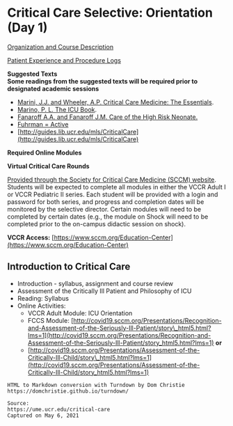 # Critical Care Selective: Orientation (Day 1)

[Organization and Course Description](/usmle/crit/course-description.html)

[Patient Experience and Procedure Logs](/usmle/crit/patient-experience.html)

**Suggested Texts**  
**Some readings from the suggested texts will be required prior to designated academic sessions**

*   [Marini, J.J. and Wheeler, A.P. Critical Care Medicine: The Essentials](https://www.r2library.com/Resource/Title/1496302915).
*   [Marino, P. L. The ICU Book](https://www.r2library.com/Resource/Title/1451121180).
*   [Fanaroff A.A. and Fanaroff J.M. Care of the High Risk Neonate.](https://www.r2library.com/Resource/Title/1416040013)
*   [Fuhrman = Active](https://www.sciencedirect.com/book/9780323073073/pediatric-critical-care)
*   [http://guides.lib.ucr.edu/mls/CriticalCare](http://guides.lib.ucr.edu/mls/CriticalCare)

**Required Online Modules**

**Virtual Critical Care Rounds**

[Provided through the Society for Critical Care Medicine (SCCM) website](https://www.sccm.org). Students will be expected to complete all modules in either the VCCR Adult I or VCCR Pediatric II series. Each student will be provided with a login and password for both series, and progress and completion dates will be monitored by the selective director. Certain modules will need to be completed by certain dates (e.g., the module on Shock will need to be completed prior to the on-campus didactic session on shock).

**VCCR Access:** [https://www.sccm.org/Education-Center](https://www.sccm.org/Education-Center)

## Introduction to Critical Care

*   Introduction - syllabus, assignment and course review
*   Assessment of the Critically Ill Patient and Philosophy of ICU
*   Reading: Syllabus
*   Online Activities:
    *   VCCR Adult Module: ICU Orientation
    *   FCCS Module: [http://covid19.sccm.org/Presentations/Recognition-and-Assessment-of-the-Seriously-Ill-Patient/story\_html5.html?lms=1](http://covid19.sccm.org/Presentations/Recognition-and-Assessment-of-the-Seriously-Ill-Patient/story_html5.html?lms=1) **or**
    *   [http://covid19.sccm.org/Presentations/Assessment-of-the-Critically-Ill-Child/story\_html5.html?lms=1](http://covid19.sccm.org/Presentations/Assessment-of-the-Critically-Ill-Child/story_html5.html?lms=1)

```
HTML to Markdown conversion with Turndown by Dom Christie
https://domchristie.github.io/turndown/

Source:
https://ume.ucr.edu/critical-care
Captured on May 6, 2021
```
